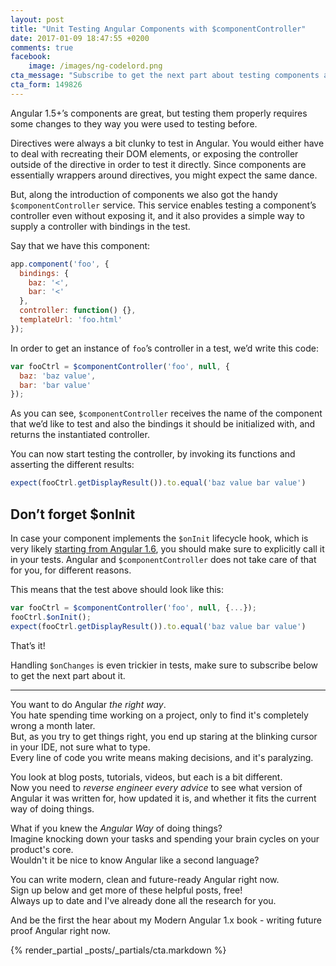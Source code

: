 ```yaml
---
layout: post
title: "Unit Testing Angular Components with $componentController"
date: 2017-01-09 18:47:55 +0200
comments: true
facebook:
    image: /images/ng-codelord.png
cta_message: "Subscribe to get the next part about testing components and stay updated with the latest about modern Angular 1.x"
cta_form: 149826
---
```


Angular 1.5+’s components are great, but testing them properly requires some changes to they way you were used to testing before.

Directives were always a bit clunky to test in Angular.
You would either have to deal with recreating their DOM elements, or exposing the controller outside of the directive in order to test it directly.
Since components are essentially wrappers around directives, you might expect the same dance.

But, along the introduction of components we also got the handy `$componentController` service.
This service enables testing a component’s controller even without exposing it, and it also provides a simple way to supply a controller with bindings in the test.

Say that we have this component:

```javascript
app.component('foo', {
  bindings: {
    baz: '<',
    bar: '<'
  },
  controller: function() {},
  templateUrl: 'foo.html'
});
```

In order to get an instance of `foo`’s controller in a test, we’d write this code:

```javascript
var fooCtrl = $componentController('foo', null, {
  baz: 'baz value',
  bar: 'bar value'
});
```

As you can see, `$componentController` receives the name of the component that we’d like to test and also the bindings it should be initialized with, and returns the instantiated controller.

You can now start testing the controller, by invoking its functions and asserting the different results:

```javascript
expect(fooCtrl.getDisplayResult()).to.equal('baz value bar value')
```

## Don’t forget $onInit

In case your component implements the `$onInit` lifecycle hook, which is very likely [starting from Angular 1.6](http://www.codelord.net/2017/01/01/angular-1-dot-6-is-here-what-you-need-to-know/), you should make sure to explicitly call it in your tests.
Angular and `$componentController` does not take care of that for you, for different reasons.

This means that the test above should look like this:

```javascript
var fooCtrl = $componentController('foo', null, {...});
fooCtrl.$onInit();
expect(fooCtrl.getDisplayResult()).to.equal('baz value bar value')
```

That’s it!

Handling `$onChanges` is even trickier in tests, make sure to subscribe below to get the next part about it.

<hr>

You want to do Angular *the right way*.  
You hate spending time working on a project, only to find it's completely wrong a month later.  
But, as you try to get things right, you end up staring at the blinking cursor in your IDE, not sure what to type.  
Every line of code you write means making decisions, and it's paralyzing.  

You look at blog posts, tutorials, videos, but each is a bit different.  
Now you need to *reverse engineer every advice* to see what version of Angular it was written for, how updated it is, and whether it fits the current way of doing things.

What if you knew the *Angular Way* of doing things?  
Imagine knocking down your tasks and spending your brain cycles on your product's core.  
Wouldn't it be nice to know Angular like a second language?

You can write modern, clean and future-ready Angular right now.  
Sign up below and get more of these helpful posts, free!  
Always up to date and I've already done all the research for you.

And be the first the hear about my Modern Angular 1.x book - writing future proof Angular right now.

{% render_partial _posts/_partials/cta.markdown %}

